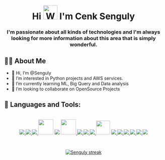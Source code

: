 <h1 align="center">Hi <img src="https://raw.githubusercontent.com/nixin72/nixin72/master/wave.gif" 
                           alt="Waving hand animated gif" 
                           height="45" 
                           width="45" /> I'm Cenk Senguly</h1>
<h3 align="center">I'm passionate about all kinds of technologies and I'm always looking for more information about this area that is simply wonderful.</h3>

## 🙋‍♂️ About Me
- 👋 Hi, I’m @Senguly
- 👀 I’m interested in Python projects and AWS services.
- 🌱 I’m currently learning ML, Big Query and Data analysis
- 💞️ I’m looking to collaborate on OpenSource Projects
  
## 🚀 Languages and Tools:
<p align="center">
  <br>
    <a target="_blank" href="https://www.python.org/" > <img src="https://img.icons8.com/fluency/48/000000/python.png"/> </a>
    <a target="_blank" href="https://www.djangoproject.com/" > <img src="https://img.icons8.com/color/48/000000/django.png"/> </a>
    <a target="_blank" href="https://flask.palletsprojects.com/en/2.0.x/" > <img src="https://img.icons8.com/nolan/50/flask.png"/> </a>
    <a href="http://linguagemc.com.br/" target="_blank"> <img src="https://img.icons8.com/color/48/000000/c-programming.png"  width="48" height="48"/></a> </a> 
    <a href="https://docs.microsoft.com/pt-br/cpp/cpp/?view=msvc-160" target="_blank"> <img src="https://img.icons8.com/color/48/000000/c-plus-plus-logo.png"/></a> </a> 
    <a href="https://developer.mozilla.org/en-US/docs/Web/JavaScript" target="_blank"> <img src="https://img.icons8.com/color/48/000000/javascript.png"  width="48" height="48"/> </a> 
    <a href="https://www.w3.org/html/" target="_blank"> <img src="https://img.icons8.com/color/48/000000/html-5.png"/> </a> 
    <a href="https://www.w3schools.com/css/" target="_blank"> <img src="https://img.icons8.com/color/48/000000/css3.png"/> </a>
    <a href="https://sass-lang.com/" target="_blank"> <img src="https://img.icons8.com/color/48/000000/sass.png"/> </a>
    <a href="https://code.visualstudio.com/docs" target="_blank"> <img src="https://upload.wikimedia.org/wikipedia/commons/thumb/9/9a/Visual_Studio_Code_1.35_icon.svg/1024px-Visual_Studio_Code_1.35_icon.svg.png"  width="44" height="44"/></a> 
    <a href="https://dev.mysql.com/" target="_blank"> <img src="https://img.icons8.com/color/48/000000/mysql-logo.png"/> </a>
    <a href="https://www.postgresql.org/" target="_blank"> <img src="https://img.icons8.com/color/48/000000/postgreesql.png"/> </a>
    <a href="https://git-scm.com/" target="_blank"> <img src="https://img.icons8.com/color/48/000000/git.png"/> </a>
    <a align="center"href="https://www.docker.com/" target="_blank" > <img src="https://img.icons8.com/color/48/000000/docker.png"/> </a>
    <a href="https://www.heroku.com/" target="_blank" > <img src="https://img.icons8.com/color/48/000000/heroku.png"/> </a> 
    <a href="https://www.figma.com" target="_blank" > <img src="https://img.icons8.com/color/48/000000/figma--v1.png"/> </a>   
</p>
<br/>

<p align="center">
    <a href="https://github.com/Senguly/Senguly.git">
        <img title="🔥 Get streak stats for your profile at git.io/streak-stats" alt="Senguly streak" src="https://github-readme-streak-stats.herokuapp.com/?user=Senguly&theme=black-ice&hide_border=true&stroke=0000&background=060A0CD0"/>
    </a>
</p>
<br/>
<!---
Senguly/Senguly is a ✨ special ✨ repository because its `README.md` (this file) appears on your GitHub profile.
You can click the Preview link to take a look at your changes.
--->
